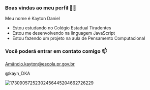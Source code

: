 ### Boas vindas ao meu perfil 💙🧿

Meu nome é Kayton Daniel 

- Estou estudando no Colégio Estadual Tiradentes
- Estou me desenvolvendo na linguagem JavaScript
- Estou fazendo um projeto na aula de Pensamento Computacional

### Você poderá entrar em contato comigo 📫

Amâncio.kayton@escola.pr.gov.br

@kayn_DKA

![17309057252302456445204662726229](https://github.com/user-attachments/assets/093708b6-527a-40ab-a131-3989efa3b254)
